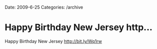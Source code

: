 Date: 2009-6-25
Categories: /archive

# Happy Birthday New Jersey http...

Happy Birthday New Jersey <a href="http://bit.ly/Wq1rw" rel="nofollow">http://bit.ly/Wq1rw</a>
